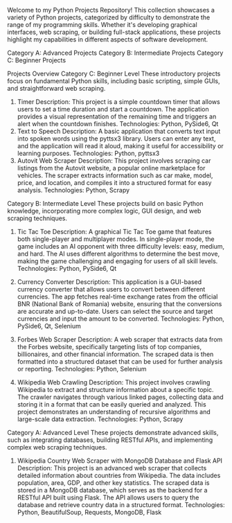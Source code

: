 Welcome to my Python Projects Repository! This collection showcases a variety of Python projects, categorized by difficulty to demonstrate the range of my programming skills. Whether it's developing graphical interfaces, web scraping, or building full-stack applications, these projects highlight my capabilities in different aspects of software development.

Category A: Advanced Projects
Category B: Intermediate Projects
Category C: Beginner Projects

Projects Overview
Category C: Beginner Level
These introductory projects focus on fundamental Python skills, including basic scripting, simple GUIs, and straightforward web scraping.

1. Timer
Description: This project is a simple countdown timer that allows users to set a time duration and start a countdown. The application provides a visual representation of the remaining time and triggers an alert when the countdown finishes.
Technologies: Python, PySide6, Qt
2. Text to Speech
Description: A basic application that converts text input into spoken words using the pyttsx3 library. Users can enter any text, and the application will read it aloud, making it useful for accessibility or learning purposes.
Technologies: Python, pyttsx3
3. Autovit Web Scraper
Description: This project involves scraping car listings from the Autovit website, a popular online marketplace for vehicles. The scraper extracts information such as car make, model, price, and location, and compiles it into a structured format for easy analysis.
Technologies: Python, Scrapy

Category B: Intermediate Level
These projects build on basic Python knowledge, incorporating more complex logic, GUI design, and web scraping techniques.

1. Tic Tac Toe
Description: A graphical Tic Tac Toe game that features both single-player and multiplayer modes. In single-player mode, the game includes an AI opponent with three difficulty levels: easy, medium, and hard. The AI uses different algorithms to determine the best move, making the game challenging and engaging for users of all skill levels.
Technologies: Python, PySide6, Qt

2. Currency Converter
Description: This application is a GUI-based currency converter that allows users to convert between different currencies. The app fetches real-time exchange rates from the official BNR (National Bank of Romania) website, ensuring that the conversions are accurate and up-to-date. Users can select the source and target currencies and input the amount to be converted.
Technologies: Python, PySide6, Qt, Selenium

3. Forbes Web Scraper
Description: A web scraper that extracts data from the Forbes website, specifically targeting lists of top companies, billionaires, and other financial information. The scraped data is then formatted into a structured dataset that can be used for further analysis or reporting.
Technologies: Python, Selenium

4. Wikipedia Web Crawling
Description: This project involves crawling Wikipedia to extract and structure information about a specific topic. The crawler navigates through various linked pages, collecting data and storing it in a format that can be easily queried and analyzed. This project demonstrates an understanding of recursive algorithms and large-scale data extraction.
Technologies: Python, Scrapy

Category A: Advanced Level
These projects demonstrate advanced skills, such as integrating databases, building RESTful APIs, and implementing complex web scraping techniques.

1. Wikipedia Country Web Scraper with MongoDB Database and Flask API
Description: This project is an advanced web scraper that collects detailed information about countries from Wikipedia. The data includes population, area, GDP, and other key statistics. The scraped data is stored in a MongoDB database, which serves as the backend for a RESTful API built using Flask. The API allows users to query the database and retrieve country data in a structured format.
Technologies: Python, BeautifulSoup, Requests, MongoDB, Flask


